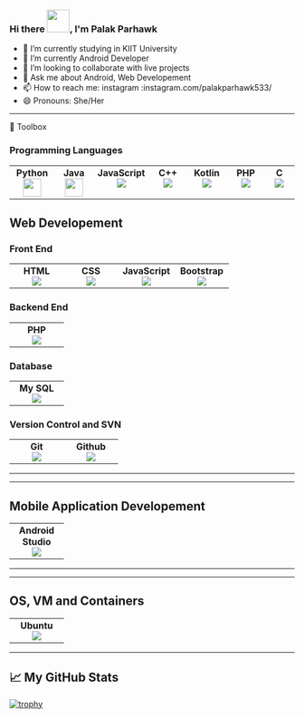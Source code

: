 ### Hi there <img src="https://raw.githubusercontent.com/nixin72/nixin72/master/wave.gif" width="40px"/>, I'm Palak Parhawk

- 🔭 I’m currently studying in KIIT University                                            
- 🌱 I’m currently Android Developer
- 👯 I’m looking to collaborate with live projects
- 💬 Ask me about Android, Web Developement 
- 📫 How to reach me: instagram :instagram.com/palakparhawk533/ 
- 😄 Pronouns: She/Her
---

🧰 Toolbox

### Programming Languages 

<table>
        <tbody>
            <tr valign="top">
                <td width="80px" align="center">
                <span><strong>Python</strong></span><br>
                <img height="32px" src="https://cdn.jsdelivr.net/gh/devicons/devicon/icons/python/python-original.svg">
                </td>
                <td width="80px" align="center">
                <span><strong>Java</strong></span><br>
                <img height="32" src="https://cdn.jsdelivr.net/gh/devicons/devicon/icons/java/java-original.svg">
                </td>
                <td width="80px" align="center">
                <span><strong>JavaScript</strong></span><br>
                <img src="https://cdn.jsdelivr.net/gh/devicons/devicon/icons/javascript/javascript-original.svg" />    
                </td>
                <td width="80px" align="center">
                <span><strong>C++</strong></span><br>
                <img src="https://cdn.jsdelivr.net/gh/devicons/devicon/icons/cplusplus/cplusplus-original.svg" />    
                </td>
                <td width="80px" align="center">
                <span><strong>Kotlin</strong></span><br>
                <img src="https://cdn.jsdelivr.net/gh/devicons/devicon/icons/kotlin/kotlin-original.svg" />
                </td>
                <td width="80px" align="center">
                <span><strong>PHP</strong></span><br>
                <img src="https://cdn.jsdelivr.net/gh/devicons/devicon/icons/php/php-plain.svg" />
                </td>
                <td width="80px" align="center">
                <span><strong>C</strong></span><br>
                <img src="https://cdn.jsdelivr.net/gh/devicons/devicon/icons/c/c-original.svg" />
                </td>
            </tr>
        </tbody>
    </table>
    
## Web Developement

### Front End

<table>
        <tbody>
            <tr valign="top">
                <td width="80px" align="center">
                <span><strong>HTML</strong></span><br>
                <img src="https://cdn.jsdelivr.net/gh/devicons/devicon/icons/html5/html5-original.svg" />
                </td>
                <td width="80px" align="center">
                <span><strong>CSS</strong></span><br>
                <img src="https://cdn.jsdelivr.net/gh/devicons/devicon/icons/css3/css3-original.svg" />
                </td>
                <td width="80px" align="center">
                <span><strong>JavaScript</strong></span><br>
                <img src="https://cdn.jsdelivr.net/gh/devicons/devicon/icons/javascript/javascript-original.svg" />    
                </td>
                <td width="80px" align="center">
                <span><strong>Bootstrap</strong></span><br>
                <img src="https://cdn.jsdelivr.net/gh/devicons/devicon/icons/bootstrap/bootstrap-original.svg" />
                </td>
            </tr>
        </tbody>
    </table>

### Backend End

<table>
        <tbody>
            <tr valign="top">
                <td width="80px" align="center">
                <span><strong>PHP</strong></span><br>
                <img src="https://cdn.jsdelivr.net/gh/devicons/devicon/icons/php/php-original.svg" />
                </td>
            </tr>
        </tbody>
    </table>
    

### Database

<table>
        <tbody>
            <tr valign="top">
                <td width="80px" align="center">
                <span><strong>My SQL</strong></span><br>
                <img src="https://cdn.jsdelivr.net/gh/devicons/devicon/icons/mysql/mysql-original-wordmark.svg" />
                </td>
            </tr>
        </tbody>
    </table>
    
### Version Control and SVN

<table>
        <tbody>
            <tr valign="top">
                <td width="80px" align="center">
                <span><strong>Git</strong></span><br>
                <img src="https://cdn.jsdelivr.net/gh/devicons/devicon/icons/git/git-original.svg" />
                </td>
                <td width="80px" align="center">
                <span><strong>Github</strong></span><br>
                <img src="https://cdn.jsdelivr.net/gh/devicons/devicon/icons/github/github-original-wordmark.svg" />
                </td>
            </tr>
        </tbody>
    </table>

---

---

## Mobile Application Developement

<table>
        <tbody>
            <tr valign="top">
                <td width="80px" align="center">
                <span><strong>Android Studio</strong></span><br>
                <img src="https://cdn.jsdelivr.net/gh/devicons/devicon/icons/androidstudio/androidstudio-original.svg" />
                </td>
            </tr>
        </tbody>
    </table>
    
---

---

## OS, VM and Containers

<table>
        <tbody>
            <tr valign="top">
                <td width="80px" align="center">
                <span><strong>Ubuntu</strong></span><br>
                <img src="https://cdn.jsdelivr.net/gh/devicons/devicon/icons/ubuntu/ubuntu-plain-wordmark.svg" />
                </td>
            </tr>
        </tbody>
    </table>
    
---

## &#x1f4c8; My GitHub Stats



[![trophy](https://github-profile-trophy.vercel.app/?username=palak-parhawk-2003&theme=radical)](https://github.com/palak-parhawk-2003/github-profile-trophy)

